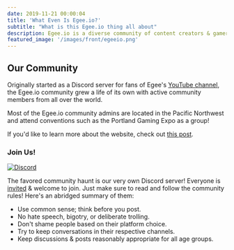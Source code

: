 ```yaml
---
date: 2019-11-21 00:00:04
title: 'What Even Is Egee.io?'
subtitle: "What is this Egee.io thing all about"
description: Egee.io is a diverse community of content creators & gamers. We attend local gaming conventions & host game servers.
featured_image: '/images/front/egeeio.png'
---
```


## Our Community

Originally started as a Discord server for fans of Egee's [YouTube channel](https://www.youtube.com/c/egeeplays), the Egee.io community grew a life of its own with active community members from all over the world.

Most of the Egee.io community admins are located in the Pacific Northwest and attend conventions such as the Portland Gaming Expo as a group!

If you'd like to learn more about the website, check out [this post](/blog/introduction).

### Join Us!

[![Discord](https://discordapp.com/api/guilds/183740337976508416/widget.png?style=shield)](https://discord.gg/EMbcgR8)

The favored community haunt is our very own Discord server! Everyone is [invited](https://discord.gg/EMbcgR8) & welcome to join. Just make sure to read and follow the community rules! Here's an abridged summary of them:

- Use common sense; think before you post.
- No hate speech, bigotry, or deliberate trolling.
- Don't shame people based on their platform choice.
- Try to keep conversations in their respective channels.
- Keep discussions & posts reasonably appropriate for all age groups.
